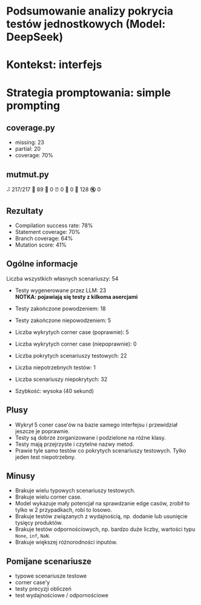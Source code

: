 # Podsumowanie analizy pokrycia testów jednostkowych (Model: DeepSeek)
# Kontekst: interfejs
# Strategia promptowania: simple prompting

## coverage.py
- missing: 23
- partial: 20
- coverage: 70%

## mutmut.py
⠼ 217/217  🎉 89 🫥 0  ⏰ 0  🤔 0  🙁 128  🔇 0

## Rezultaty
- Compilation success rate: 78%
- Statement coverage: 70%
- Branch coverage: 64%
- Mutation score: 41%

## Ogólne informacje

Liczba wszystkich własnych scenariuszy: 54

- Testy wygenerowane przez LLM: 23
<br/> <strong>NOTKA: pojawiają się testy z kilkoma asercjami</strong>
- Testy zakończone powodzeniem: 18
- Testy zakończone niepowodzeniem: 5


- Liczba wykrytych corner case (poprawnie): 5
- Liczba wykrytych corner case (niepoprawnie): 0


- Liczba pokrytych scenariuszy testowych: 22
- Liczba niepotrzebnych testów: 1
- Liczba scenariuszy niepokrytych: 32
- Szybkość: wysoka (40 sekund)

## Plusy

- Wykrył 5 coner case'ów na bazie samego interfejsu i przewidział jeszcze je poprawnie.
- Testy są dobrze zorganizowane i podzielone na różne klasy.
- Testy mają przejrzyste i czytelne nazwy metod.
- Prawie tyle samo testów co pokrytych scenariuszy testowych. Tylko jeden test niepotrzebny.

## Minusy

- Brakuje wielu typowych scenariuszy testowych.
- Brakuje wielu corner case.
- Model wykazuje mały potencjał na sprawdzanie edge casów, zrobił to tylko w 2 przypadkach, robi to losowo.
- Brakuje testów związanych z wydajnością, np. dodanie lub usunięcie tysięcy produktów.
- Brakuje testów odpornościowych, np. bardzo duże liczby, wartości typu `None`, `inf`, `NaN`.
- Brakuje większej różnorodności inputów.

## Pomijane scenariusze

- typowe scenariusze testowe
- corner case'y
- testy precyzji obliczeń
- test wydajnościowe / odpornościowe

